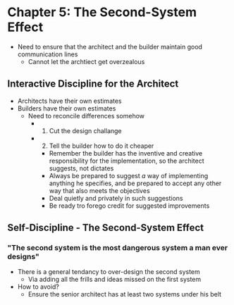 # Chapter 5: The Second-System Effect

* Need to ensure that the architect and the builder maintain good communication lines
  * Cannot let the archtiect get overzealous

## Interactive Discipline for the Architect

* Architects have their own estimates
* Builders have their own estimates
  * Need to reconcile differences somehow
    * 1) Cut the design challange
    * 2) Tell the builder how to do it cheaper
      * Remember the builder has the inventive and creative responsibility for the implementation, so the architect suggests, not dictates
      * Always be prepared to suggest *a* way of implementing anything he specifies, and be prepared to accept any other way that also meets the objectives
      * Deal quietly and privately in such suggestions
      * Be ready tro forego credit for suggested improvements

## Self-Discipline - The Second-System Effect

### "The second system is the most dangerous system a man ever designs"

* There is a general tendancy to over-design the second system
  * Via adding all the frills and ideas missed on the first system
* How to avoid?
  * Ensure the senior architect has at least two systems under his belt
